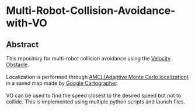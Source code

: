 # Multi-Robot-Collision-Avoidance-with-VO

## Abstract
This repository for multi-robot collision avoidance using the [Velocity Obstacle](https://en.wikipedia.org/wiki/Velocity_obstacle).<br><br>
Localization is performed through [AMCL(Adaptive Monte Carlo localization)](http://wiki.ros.org/amcl) in a saved map made by [Google Cartographer](https://google-cartographer.readthedocs.io/en/latest/).<br><br>
VO can be used to find the speed closest to the desired speed but not to collide. This is implemented using multiple python scripts and launch files.<br><br>